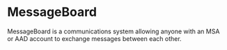 # MessageBoard

MessageBoard is a communications system allowing anyone with an MSA or AAD account to exchange messages between each other. 
